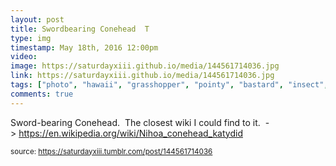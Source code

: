 ```yaml
---
layout: post
title: Swordbearing Conehead  T
type: img
timestamp: May 18th, 2016 12:00pm
video: 
image: https://saturdayxiii.github.io/media/144561714036.jpg
link: https://saturdayxiii.github.io/media/144561714036.jpg
tags: ["photo", "hawaii", "grasshopper", "pointy", "bastard", "insect", "photography"]
comments: true
---
```


Sword-bearing Conehead.  The closest wiki I could find to it. 
-&gt; <a href="https://en.wikipedia.org/wiki/Nihoa_conehead_katydid" target="_blank">https://en.wikipedia.org/wiki/Nihoa_conehead_katydid</a>
 
  
<small>source: https://saturdayxiii.tumblr.com/post/144561714036</small>